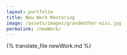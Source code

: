 ```yaml
---
layout: portfolio
title: New Work Mentoring
image: /assets/images/grandmother-mini.jpg
permalink: /newWork/
---
```

{% translate_file newWork.md %}
